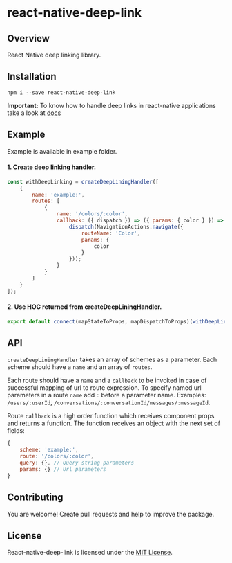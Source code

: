 # react-native-deep-link

## Overview

React Native deep linking library.

## Installation

```
npm i --save react-native-deep-link
```

**Important:** To know how to handle deep links in react-native applications take a look at [docs](https://facebook.github.io/react-native/docs/linking.html)

## Example

Example is available in example folder.

#### 1. Create deep linking handler.

```js
const withDeepLinking = createDeepLiningHandler([
    {
        name: 'example:',
        routes: [
            {
                name: '/colors/:color',
                callback: ({ dispatch }) => ({ params: { color } }) => {
                    dispatch(NavigationActions.navigate({
                        routeName: 'Color',
                        params: {
                            color
                        }
                    }));
                }
            }
        ]
    }
]);
```

#### 2. Use HOC returned from createDeepLiningHandler.

```js
export default connect(mapStateToProps, mapDispatchToProps)(withDeepLinking(App));
```

## API

`createDeepLiningHandler` takes an array of schemes as a parameter. Each scheme should have a `name` and an array of `routes`.

Each route should have a `name` and a `callback` to be invoked in case of successful mapping of url to route expression. To specify named url parameters in a route `name` add `:` before a parameter name.
Examples: `/users/:userId`, `/conversations/:conversationId/messages/:messageId`.

Route `callback` is a high order function which receives component props and returns a function. The function receives an object with the next set of fields:
```js
{
    scheme: 'example:',
    route: '/colors/:color',
    query: {}, // Query string parameters
    params: {} // Url parameters
}
```

## Contributing

You are welcome! Create pull requests and help to improve the package.

## License

React-native-deep-link is licensed under the [MIT License](LICENSE).
